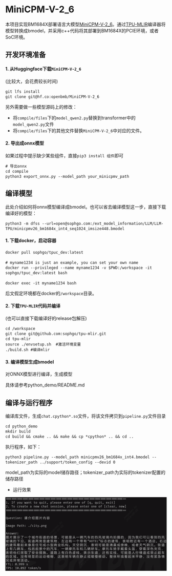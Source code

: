 # MiniCPM-V-2_6

本项目实现BM1684X部署语言大模型[MiniCPM-V-2_6](https://huggingface.co/openbmb/MiniCPM-V-2_6)。通过[TPU-MLIR](https://github.com/sophgo/tpu-mlir)编译器将模型转换成bmodel，并采用c++代码将其部署到BM1684X的PCIE环境，或者SoC环境。

## 开发环境准备

#### 1. 从Huggingface下载`MiniCPM-V-2_6`

(比较大，会花费较长时间)

``` shell
git lfs install
git clone git@hf.co:openbmb/MiniCPM-V-2_6
```

另外需要做一些模型源码上的修改：
* 将`compile/files`下的`model_qwen2.py`替换到transformer中的`model_qwen2.py`文件
* 将`compile/files`下的其他文件替换`MiniCPM-V-2_6`中对应的文件。

#### 2. 导出成onnx模型

如果过程中提示缺少某些组件，直接`pip3 install 组件`即可

``` shell
# 导出onnx
cd compile
python3 export_onnx.py --model_path your_minicpmv_path
```

## 编译模型

此处介绍如何将onnx模型编译成bmodel。也可以省去编译模型这一步，直接下载编译好的模型：

``` shell
python3 -m dfss --url=open@sophgo.com:/ext_model_information/LLM/LLM-TPU/minicpmv26_bm1684x_int4_seq1024_imsize448.bmodel
```

#### 1. 下载docker，启动容器

``` shell
docker pull sophgo/tpuc_dev:latest

# myname1234 is just an example, you can set your own name
docker run --privileged --name myname1234 -v $PWD:/workspace -it sophgo/tpuc_dev:latest bash

docker exec -it myname1234 bash
```
后文假定环境都在docker的`/workspace`目录。

#### 2. 下载`TPU-MLIR`代码并编译

(也可以直接下载编译好的release包解压)

``` shell
cd /workspace
git clone git@github.com:sophgo/tpu-mlir.git
cd tpu-mlir
source ./envsetup.sh  #激活环境变量
./build.sh #编译mlir
```

#### 3. 编译模型生成bmodel

对ONNX模型进行编译，生成模型

具体请参考python_demo/README.md

## 编译与运行程序

编译库文件，生成`chat.cpython*.so`文件，将该文件拷贝到`pipeline.py`文件目录

```
cd python_demo
mkdir build
cd build && cmake .. && make && cp *cpython* .. && cd ..
```

执行程序，如下：

```
python3 pipeline.py --model_path minicpmv26_bm1684x_int4.bmodel --tokenizer_path ../support/token_config --devid 0
```
model_path为实际的model储存路径；tokenizer_path为实际的tokenizer配置的储存路径

* 运行效果

![](../../assets/minicpmv.png)

